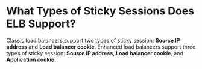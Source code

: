 # What Types of Sticky Sessions Does ELB Support?<a name="EN-US_TOPIC_0091131416"></a>

Classic load balancers support two types of sticky session:  **Source IP address**  and  **Load balancer cookie**. Enhanced load balancers support three types of sticky session:  **Source IP address**,  **Load balancer cookie**, and  **Application cookie**.

